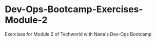 # Dev-Ops-Bootcamp-Exercises-Module-2
Exercises for Module 2 of Techworld with Nana's Dev-Ops Bootcamp
